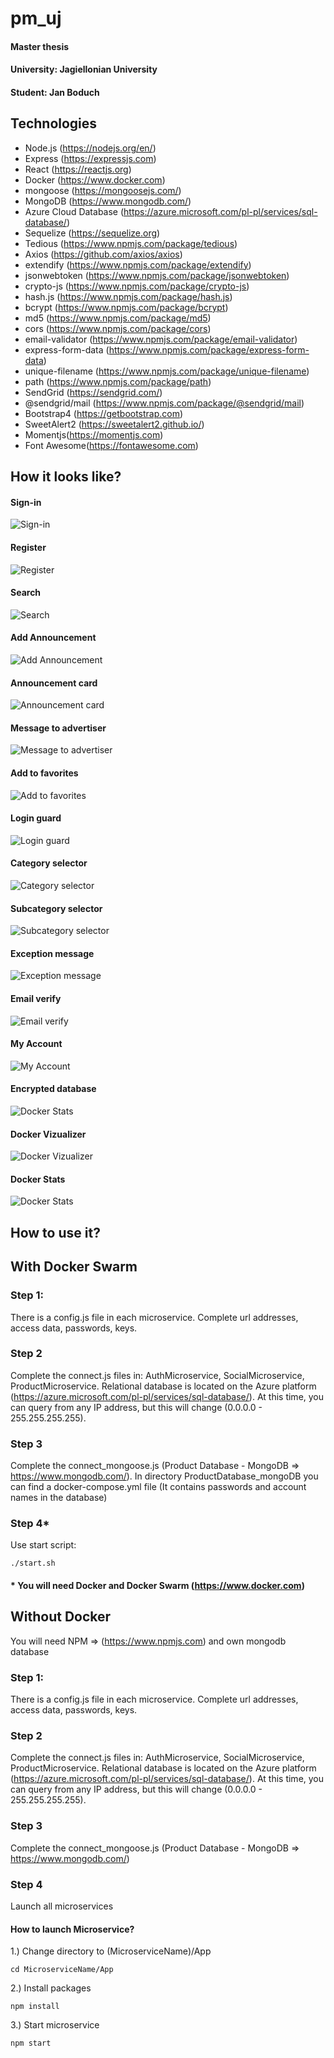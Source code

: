 # pm_uj

#### Master thesis
#### University: Jagiellonian University
#### Student: Jan Boduch

##  Technologies

- Node.js (https://nodejs.org/en/)
- Express (https://expressjs.com)
- React (https://reactjs.org)
- Docker (https://www.docker.com)
- mongoose (https://mongoosejs.com/)
- MongoDB (https://www.mongodb.com/)
- Azure Cloud Database (https://azure.microsoft.com/pl-pl/services/sql-database/)
- Sequelize (https://sequelize.org)
- Tedious (https://www.npmjs.com/package/tedious)
- Axios (https://github.com/axios/axios)
- extendify (https://www.npmjs.com/package/extendify)
- jsonwebtoken (https://www.npmjs.com/package/jsonwebtoken)
- crypto-js (https://www.npmjs.com/package/crypto-js)
- hash.js (https://www.npmjs.com/package/hash.js)
- bcrypt (https://www.npmjs.com/package/bcrypt)
- md5 (https://www.npmjs.com/package/md5)
- cors (https://www.npmjs.com/package/cors)
- email-validator (https://www.npmjs.com/package/email-validator)
- express-form-data (https://www.npmjs.com/package/express-form-data)
- unique-filename (https://www.npmjs.com/package/unique-filename)
- path (https://www.npmjs.com/package/path)
- SendGrid (https://sendgrid.com/)
- @sendgrid/mail (https://www.npmjs.com/package/@sendgrid/mail)
- Bootstrap4 (https://getbootstrap.com)
- SweetAlert2 (https://sweetalert2.github.io/)
- Momentjs(https://momentjs.com)
- Font Awesome(https://fontawesome.com)

## How it looks like?

#### Sign-in
![Sign-in](/screenshots/sign-in.jpg)
#### Register
![Register](/screenshots/register2.jpg)
#### Search
![Search](/screenshots/search.jpg)
#### Add Announcement
![Add Announcement](/screenshots/add-announcement.jpg)
#### Announcement card
![Announcement card](/screenshots/announcement-card.jpg)
#### Message to advertiser
![Message to advertiser](/screenshots/message.jpg)
#### Add to favorites
![Add to favorites](/screenshots/add-to-favorites.jpg)
#### Login guard
![Login guard](/screenshots/login-guard.jpg)
#### Category selector
![Category selector](/screenshots/category-selector.jpg)
#### Subcategory selector
![Subcategory selector](/screenshots/subcategory-selector.jpg)
#### Exception message
![Exception message](/screenshots/exception-message.jpg)
#### Email verify
![Email verify](/screenshots/email-verify.jpg)
#### My Account
![My Account](/screenshots/my-account.jpg)
#### Encrypted database
![Docker Stats](/screenshots/user-db.jpg)
#### Docker Vizualizer
![Docker Vizualizer](/screenshots/docker_vizualizer.jpg)
#### Docker Stats
![Docker Stats](/screenshots/docker-stats.jpg)

## How to use it?

## With Docker Swarm

### Step 1:

There is a config.js file in each microservice. Complete url addresses, access data, passwords, keys.

### Step 2

Complete the connect.js files in: AuthMicroservice, SocialMicroservice, ProductMicroservice.
Relational database is located on the Azure platform (https://azure.microsoft.com/pl-pl/services/sql-database/). At this time, you can query from any IP address, but this will change (0.0.0.0 - 255.255.255.255).

### Step 3

Complete the connect_mongoose.js (Product Database - MongoDB => https://www.mongodb.com/). In directory ProductDatabase_mongoDB you can find a docker-compose.yml file (It contains passwords and account names in the database)

### Step 4*

Use start script:

```
./start.sh
```

#### * You will need Docker and Docker Swarm (https://www.docker.com)


## Without Docker

You will need NPM  => (https://www.npmjs.com) and own mongodb database

### Step 1:

There is a config.js file in each microservice. Complete url addresses, access data, passwords, keys.

### Step 2

Complete the connect.js files in: AuthMicroservice, SocialMicroservice, ProductMicroservice.
Relational database is located on the Azure platform (https://azure.microsoft.com/pl-pl/services/sql-database/). At this time, you can query from any IP address, but this will change (0.0.0.0 - 255.255.255.255).

### Step 3

Complete the connect_mongoose.js (Product Database - MongoDB => https://www.mongodb.com/)

### Step 4

Launch all microservices

#### How to launch Microservice?

1.) Change directory to (MicroserviceName)/App
```
cd MicroserviceName/App
```
2.) Install packages
```
npm install
```
3.) Start microservice
```
npm start
```

